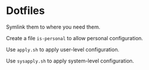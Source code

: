 # Dotfiles
Symlink them to where you need them.

Create a file `is-personal` to allow personal configuration.

Use `apply.sh` to apply user-level configuration.

Use `sysapply.sh` to apply system-level configuration.


